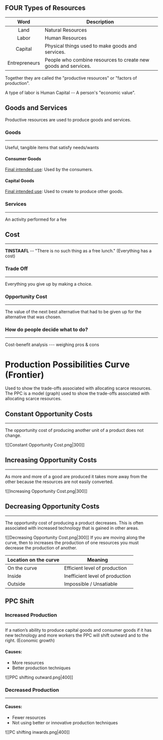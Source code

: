 ## FOUR Types of Resources
| Word | Description |
| :--: | ---- |
| Land | Natural Resources |
| Labor | Human Resources |
| Capital | Physical things used to make goods and services. |
| Entrepreneurs | People who combine resources to create new goods and services. |
Together they are called the "productive resources" or "factors of production".

A type of labor is Human Capital -- A person's "economic value".

## Goods and Services
Productive resources are used to produce goods and services.

### Goods
----
Useful, tangible items that satisfy needs/wants
#### Consumer Goods
<u>Final intended use</u>: Used by the consumers.

#### Capital Goods
<u>Final intended use</u>: Used to create to produce other goods.

### Services
----
An activity performed for a fee

## Cost
---
**TINSTAAFL** -- "There is no such thing as a free lunch."
(Everything has a cost)

### Trade Off
---
Everything you give up by making a choice.

### Opportunity Cost
---
The value of the next best alternative that had to be given up for the alternative that was chosen.

### How do people decide what to do?
---
Cost-benefit analysis --- weighing pros & cons

# Production Possibilities Curve (Frontier)
Used to show the trade-offs associated with allocating scarce resources.
The PPC is a model (graph) used to show the trade-offs  associated with allocating scarce resources.

## **Constant Opportunity Costs**
---
The opportunity cost of producing another unit of a product does not change.

![[Constant Opportunity Cost.png|300]]
## Increasing Opportunity Costs
---
As more and more of a good are produced it takes more away from the other because the resources are not easily converted.

![[Increasing Opportunity Cost.png|300]]
## Decreasing Opportunity Costs
---
The opportunity cost of producing a product decreases. This is often associated with increased technology that is gained in other areas.

![[Decreasing Opportunity Cost.png|300]]
If you are moving along the curve, then to increases the production of one resources you must decrease the production of another.

| Location on the curve | Meaning |
| ---- | ---- |
| On the curve | Efficient level of production |
| Inside  | Inefficient level of production |
| Outside | Impossible / Unsatiable  |
## PPC Shift
### Increased Production
---
If a nation’s ability to produce capital goods and consumer goods if it has new technology and more workers the PPC will shift outward and to the right. (Economic growth) 
#### Causes:
- More resources
- Better production techniques

![[PPC shifting outward.png|400]]

### Decreased Production
---
#### Causes:
- Fewer resources
- Not using better or innovative production techniques

![[PC shifting inwards.png|400]]